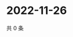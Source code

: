 # 2022-11-26

共 0 条

<!-- BEGIN WEIBO -->
<!-- 最后更新时间 Sat Nov 26 2022 03:11:21 GMT+0800 (China Standard Time) -->

<!-- END WEIBO -->
